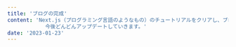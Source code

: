 ```yaml
---
title: 'ブログの完成'
content: 'Next.js（プログラミング言語のようなもの）のチュートリアルをクリアし、ブログを完成させました。
            今後どんどんアップデートしていきます。'
date: '2023-01-23'
---
```

